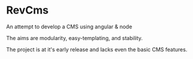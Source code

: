 RevCms
======

An attempt to develop a CMS using angular &amp; node

The aims are modularity, easy-templating, and stability.

The project is at it's early release and lacks even the basic CMS features.
